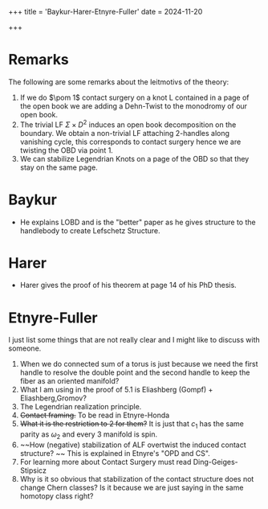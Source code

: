 +++
title = 'Baykur-Harer-Etnyre-Fuller'
date = 2024-11-20

+++

# Remarks
The following are some remarks about the leitmotivs of the theory:
1. If we do $\pom 1$ contact surgery on a knot L contained in a page of the open book we are adding a Dehn-Twist to the monodromy of our open book. 
2. The trivial LF $\Sigma \times D^2$ induces an open book decomposition on the boundary. We obtain a non-trivial LF attaching 2-handles along vanishing cycle, this corresponds to contact surgery hence we are twisting the OBD via point 1.
3. We can stabilize Legendrian Knots on a page of the OBD so that they stay on the same page. 

# Baykur
- He explains LOBD and is the "better" paper as he gives structure to the handlebody to create Lefschetz Structure.


# Harer
- Harer gives the proof of his theorem at page 14 of his PhD thesis.

# Etnyre-Fuller 

I just list some things that are not really clear and I might like to discuss with someone. 
 
1. When we do connected sum of a torus is just because we need the first handle to resolve the double point and the second handle to keep the fiber as an oriented manifold? 
2. What I am using in the proof of 5.1 is Eliashberg (Gompf) + Eliashberg,Gromov?
3. The Legendrian realization principle.
4. ~~Contact framing.~~  To be read in Etnyre-Honda
5. ~~What it is the restriction to 2 for them?~~ It is just that $c_1$ has the same parity as $\omega_2$ and every 3 manifold is spin.
6. ~~How (negative) stabilization of ALF overtwist the induced contact structure? ~~  This is explained in Etnyre's "OPD and CS".
7. For learning more about Contact Surgery must read Ding-Geiges-Stipsicz
8. Why is it so obvious that stabilization of the contact structure does not change Chern classes? Is it because we are just saying in the same homotopy class right?